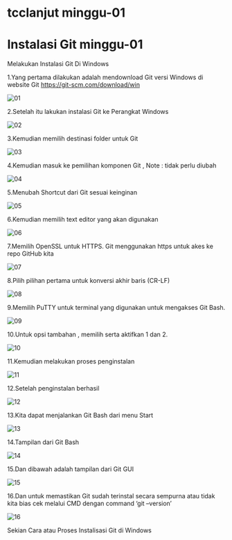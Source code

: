 # tcclanjut minggu-01
# Instalasi Git minggu-01

Melakukan Instalasi Git Di Windows 

1.Yang pertama dilakukan adalah mendownload Git versi Windows di website Git https://git-scm.com/download/win 

![01](images/README-01.jpg)
 
2.Setelah itu lakukan instalasi Git ke Perangkat Windows
 
 ![02](images/README-02.jpg)
 
3.Kemudian memilih destinasi folder untuk Git

![03](images/README-03.jpg)

 
4.Kemudian masuk ke pemilihan komponen Git , Note : tidak perlu diubah 

![04](images/README-04.jpg)
 
5.Menubah Shortcut dari Git sesuai keinginan

![05](images/README-05.jpg)


6.Kemudian memilih text editor yang akan digunakan 

![06](images/README-06.jpg)
 
7.Memilih OpenSSL untuk HTTPS. Git menggunakan https untuk akes ke repo GitHub kita

![07](images/README-07.jpg)
 
8.Pilih pilihan pertama untuk konversi akhir baris (CR-LF)

![08](images/README-08.jpg)
 
9.Memilih PuTTY untuk terminal yang digunakan untuk mengakses Git Bash.

![09](images/README-09.jpg)
 
10.Untuk opsi tambahan , memilih serta aktifkan 1 dan 2.

![10](images/README-10.jpg)
 
11.Kemudian melakukan proses penginstalan 

![11](images/README-11.jpg)
 
12.Setelah penginstalan berhasil 

![12](images/README-12.jpg)
 
13.Kita dapat menjalankan Git Bash dari menu Start

![13](images/README-13.jpg)
 
14.Tampilan dari Git Bash
 
![14](images/README-14.jpg)
 
15.Dan dibawah adalah tampilan dari Git GUI

![15](images/README-15.jpg)
 
16.Dan untuk memastikan Git sudah terinstal secara sempurna atau tidak kita bias cek melalui CMD dengan command ‘git –version’
 
 ![16](images/README-16.jpg)
 
 
 Sekian Cara atau Proses Instalisasi Git di Windows 
